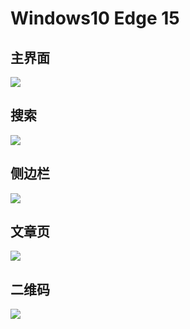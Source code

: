   
  
  
# Windows10 Edge 15

## 主界面

![](img/w10_Edge_15/Index.png)

## 搜索

![](img/w10_Edge_15/Search.png)

## 侧边栏

![](img/w10_Edge_15/Sidebar.png)

## 文章页

![](img/w10_Edge_15/HelloWorld.png)

## 二维码

![](img/w10_Edge_15/Qrcode.png)
